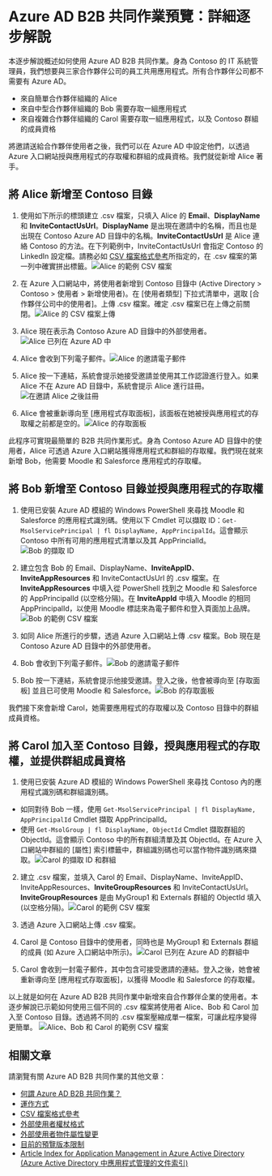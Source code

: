 <properties
   pageTitle="Azure Active Directory B2B 共同作業預覽版本的詳細逐步解說 | Microsoft Azure"
   description="Azure Active Directory B2B 共同作業讓企業合作夥伴選擇性地存取您的公司應用程式，以支援公司間的關係"
   services="active-directory"
   documentationCenter=""
   authors="viv-liu"
   manager="cliffdi"
   editor=""
   tags=""/>

<tags
   ms.service="active-directory"
   ms.devlang="NA"
   ms.topic="get-started-article"
   ms.tgt_pltfrm="NA"
   ms.workload="identity"
   ms.date="05/09/2016"
   ms.author="viviali"/>

# Azure AD B2B 共同作業預覽：詳細逐步解說

本逐步解說概述如何使用 Azure AD B2B 共同作業。身為 Contoso 的 IT 系統管理員，我們想要與三家合作夥伴公司的員工共用應用程式。所有合作夥伴公司都不需要有 Azure AD。

- 來自簡單合作夥伴組織的 Alice
- 來自中型合作夥伴組織的 Bob 需要存取一組應用程式
- 來自複雜合作夥伴組織的 Carol 需要存取一組應用程式，以及 Contoso 群組的成員資格

將邀請送給合作夥伴使用者之後，我們可以在 Azure AD 中設定他們，以透過 Azure 入口網站授與應用程式的存取權和群組的成員資格。我們就從新增 Alice 著手。

## 將 Alice 新增至 Contoso 目錄
1. 使用如下所示的標頭建立 .csv 檔案，只填入 Alice 的 **Email**、**DisplayName** 和 **InviteContactUsUrl**。**DisplayName** 是出現在邀請中的名稱，而且也是出現在 Contoso Azure AD 目錄中的名稱。**InviteContactUsUrl** 是 Alice 連絡 Contoso 的方法。在下列範例中，InviteContactUsUrl 會指定 Contoso 的 LinkedIn 設定檔。請務必如 [CSV 檔案格式參考](active-directory-b2b-references-csv-file-format.md)所指定的，在 .csv 檔案的第一列中確實拼出標籤。![Alice 的範例 CSV 檔案](./media/active-directory-b2b-detailed-walkthrough/AliceCSV.png)

2. 在 Azure 入口網站中，將使用者新增到 Contoso 目錄中 (Active Directory > Contoso > 使用者 > 新增使用者)。在 [使用者類型] 下拉式清單中，選取 [合作夥伴公司中的使用者]。上傳 .csv 檔案。確定 .csv 檔案已在上傳之前關閉。![Alice 的 CSV 檔案上傳](./media/active-directory-b2b-detailed-walkthrough/AliceUpload.png)

3. Alice 現在表示為 Contoso Azure AD 目錄中的外部使用者。![Alice 已列在 Azure AD 中](./media/active-directory-b2b-detailed-walkthrough/AliceInAD.png)

4. Alice 會收到下列電子郵件。![Alice 的邀請電子郵件](./media/active-directory-b2b-detailed-walkthrough/AliceEmail.png)

5. Alice 按一下連結，系統會提示她接受邀請並使用其工作認證進行登入。如果 Alice 不在 Azure AD 目錄中，系統會提示 Alice 進行註冊。![在邀請 Alice 之後註冊](./media/active-directory-b2b-detailed-walkthrough/AliceSignUp.png)

6. Alice 會被重新導向至 [應用程式存取面板]，該面板在她被授與應用程式的存取權之前都是空的。![Alice 的存取面板](./media/active-directory-b2b-detailed-walkthrough/AliceAccessPanel.png)

此程序可實現最簡單的 B2B 共同作業形式。身為 Contoso Azure AD 目錄中的使用者，Alice 可透過 Azure 入口網站獲得應用程式和群組的存取權。我們現在就來新增 Bob，他需要 Moodle 和 Salesforce 應用程式的存取權。

## 將 Bob 新增至 Contoso 目錄並授與應用程式的存取權
1. 使用已安裝 Azure AD 模組的 Windows PowerShell 來尋找 Moodle 和 Salesforce 的應用程式識別碼。使用以下 Cmdlet 可以擷取 ID：`Get-MsolServicePrincipal | fl DisplayName, AppPrincipalId`。這會顯示 Contoso 中所有可用的應用程式清單以及其 AppPrincialId。![Bob 的擷取 ID](./media/active-directory-b2b-detailed-walkthrough/BobPowerShell.png)

2. 建立包含 Bob 的 Email、DisplayName、**InviteAppID**、**InviteAppResources** 和 InviteContactUsUrl 的 .csv 檔案。在 **InviteAppResources** 中填入從 PowerShell 找到之 Moodle 和 Salesforce 的 AppPrincipalId (以空格分隔)。在 **InviteAppId** 中填入 Moodle 的相同 AppPrincipalId，以使用 Moodle 標誌來為電子郵件和登入頁面加上品牌。![Bob 的範例 CSV 檔案](./media/active-directory-b2b-detailed-walkthrough/BobCSV.png)

3. 如同 Alice 所進行的步驟，透過 Azure 入口網站上傳 .csv 檔案。Bob 現在是 Contoso Azure AD 目錄中的外部使用者。

4. Bob 會收到下列電子郵件。![Bob 的邀請電子郵件](./media/active-directory-b2b-detailed-walkthrough/BobEmail.png)

5. Bob 按一下連結，系統會提示他接受邀請。登入之後，他會被導向至 [存取面板] 並且已可使用 Moodle 和 Salesforce。![Bob 的存取面板](./media/active-directory-b2b-detailed-walkthrough/BobAccessPanel.png)

我們接下來會新增 Carol，她需要應用程式的存取權以及 Contoso 目錄中的群組成員資格。

## 將 Carol 加入至 Contoso 目錄，授與應用程式的存取權，並提供群組成員資格

1. 使用已安裝 Azure AD 模組的 Windows PowerShell 來尋找 Contoso 內的應用程式識別碼和群組識別碼。
 - 如同對待 Bob 一樣，使用 `Get-MsolServicePrincipal | fl DisplayName, AppPrincipalId` Cmdlet 擷取 AppPrincipalId。
 - 使用 `Get-MsolGroup | fl DisplayName, ObjectId` Cmdlet 擷取群組的 ObjectId。這會顯示 Contoso 中的所有群組清單及其 ObjectId。在 Azure 入口網站中群組的 [屬性] 索引標籤中，群組識別碼也可以當作物件識別碼來擷取。![Carol 的擷取 ID 和群組](./media/active-directory-b2b-detailed-walkthrough/CarolPowerShell.png)

2. 建立 .csv 檔案，並填入 Carol 的 Email、DisplayName、InviteAppID、InviteAppResources、**InviteGroupResources** 和 InviteContactUsUrl。**InviteGroupResources** 是由 MyGroup1 和 Externals 群組的 ObjectId 填入 (以空格分隔)。![Carol 的範例 CSV 檔案](./media/active-directory-b2b-detailed-walkthrough/CarolCSV.png)

3. 透過 Azure 入口網站上傳 .csv 檔案。

4. Carol 是 Contoso 目錄中的使用者，同時也是 MyGroup1 和 Externals 群組的成員 (如 Azure 入口網站中所示)。![Carol 已列在 Azure AD 的群組中](./media/active-directory-b2b-detailed-walkthrough/CarolGroup.png)

5. Carol 會收到一封電子郵件，其中包含可接受邀請的連結。登入之後，她會被重新導向至 [應用程式存取面板]，以獲得 Moodle 和 Salesforce 的存取權。

以上就是如何在 Azure AD B2B 共同作業中新增來自合作夥伴企業的使用者。本逐步解說已示範如何使用三個不同的 .csv 檔案將使用者 Alice、Bob 和 Carol 加入至 Contoso 目錄。透過將不同的 .csv 檔案壓縮成單一檔案，可讓此程序變得更簡單。 ![Alice、Bob 和 Carol 的範例 CSV 檔案](./media/active-directory-b2b-detailed-walkthrough/CombinedCSV.png)

## 相關文章
請瀏覽有關 Azure AD B2B 共同作業的其他文章：

- [何謂 Azure AD B2B 共同作業？](active-directory-b2b-what-is-azure-ad-b2b.md)
- [運作方式](active-directory-b2b-how-it-works.md)
- [CSV 檔案格式參考](active-directory-b2b-references-csv-file-format.md)
- [外部使用者權杖格式](active-directory-b2b-references-external-user-token-format.md)
- [外部使用者物件屬性變更](active-directory-b2b-references-external-user-object-attribute-changes.md)
- [目前的預覽版本限制](active-directory-b2b-current-preview-limitations.md)
- [Article Index for Application Management in Azure Active Directory (Azure Active Directory 中應用程式管理的文件索引)](active-directory-apps-index.md)

<!---HONumber=AcomDC_0831_2016-->